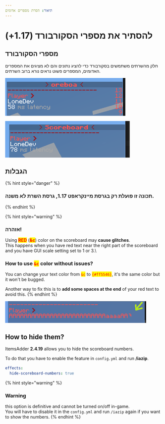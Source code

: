```yaml
---
תיאור: הסרת מספרים אדומים
---
```


# להסתיר את מספרי הסקורבורד (1.17+)

## מספרי הסקורבורד

חלק מהשרתים משתמשים בסקורבורד כדי להציג נתונים והם לא מציגים את המספרים האדומים, המספרים פשוט נראים נורא ברוב השרתים.

![ללא ItemsAdder](<../../.gitbook/assets/immagine (131).png>)

![אם ItemsAdder](<../../.gitbook/assets/immagine (130).png>)

## הגבלות

{% hint style="danger" %}
### תכונה זו פועלת רק בגרסת  **מיינקראפט 1.17**, גרסת השרת לא משנה.
{% endhint %}

{% hint style="warning" %}
### אזהרה!

Using <mark style="color:red;">**RED**</mark> (<mark style="color:red;">**\&c**</mark>) color on the scoreboard may **cause glitches**.\
This happens when you have red text near the right part of the scoreboard and you have GUI scale setting set to 1 or 3.\


### How to use <mark style="color:red;">`&c`</mark> color without issues?

You can change your text color from <mark style="color:red;">`&c`</mark> to <mark style="color:red;">`{#ff5546}`</mark>, it's the same color but it won't be bugged.



Another way to fix this is to **add some spaces at the end** of your red text to avoid this.
{% endhint %}

![](<../../.gitbook/assets/immagine (140).png>)

## How to hide them?

ItemsAdder **2.4.19** allows you to hide the scoreboard numbers.

To do that you have to enable the feature in `config.yml` and run **/iazip**.

```yaml
effects:
  hide-scoreboard-numbers: true
```

{% hint style="warning" %}
### Warning

this option is definitive and cannot be turned on/off in-game.\
You will have to disable it in the `config.yml` and run `/iazip` again if you want to show the numbers.
{% endhint %}
